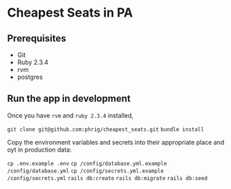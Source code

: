 # Cheapest Seats in PA

## Prerequisites

- Git
- Ruby 2.3.4
- rvm
- postgres

## Run the app in development

Once you have `rvm` and `ruby 2.3.4` installed,

`git clone git@github.com:phrig/cheapest_seats.git`
`bundle install`

Copy the environment variables and secrets into their appropriate place and oyt in production data:

`cp .env.example .env`
`cp /config/database.yml.example /config/database.yml`
`cp /config/secrets.yml.example /config/secrets.yml`
`rails db:create`
`rails db:migrate`
`rails db:seed`
